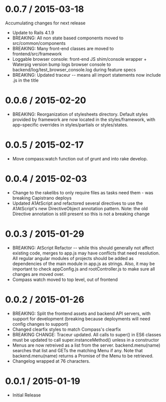 0.0.7 / 2015-03-18
==================
  Accumulating changes for next release
  * Update to Rails 4.1.9
  * BREAKING: All non state based components moved to src/common/components
  * BREAKING: Many front-end classes are moved to frontend/src/framework
  * Loggable browser console:  front-end JS shim/console wrapper + Waterpig version bump logs
    browser console to backend/log/test_browser_console.log during feature specs
  * BREAKING: Updated traceur -- means all import statements now include .js in the title

0.0.6 / 2015-02-20
==================
  * BREAKING: Reorganization of stylesheets directory. Default styles provided by framework are now located in the styles/framework, with app-specific overrides in styles/partials or styles/states.

0.0.5 / 2015-02-17
==================
  * Move compass:watch function out of grunt and into rake develop.

0.0.4 / 2015-02-03
==================

  * Change to the rakelibs to only require files as tasks need them - was breaking Capistrano deploys
  * Updated A1AtScript and refactored several directives to use the
    A1AtScript's new DirectiveObject annotation pattern. Note: the old
    Directive annotation is still present so this is not a breaking change

0.0.3 / 2015-01-29
==================

  * BREAKING: AtScript Refactor -- while this should generally not affect
    existing code, merges to app.js may have conflicts that need resolution.
    All regular angular modules of projects should be added as dependencies of
    the main module in app.js as strings. Also, it may be important to check
    appConfig.js and rootController.js to make sure all changes are moved over.
  * Compass watch moved to top level, out of frontend

0.0.2 / 2015-01-26
==================

  * BREAKING: Split the frontend assets and backend API servers, with support for development
    (breaking because deployments will need config changes to support)
  * Changed clearfix styles to match Compass's clearfix
  * BREAKING CHANGE: Traceur updated. All calls to super() in ES6 classes must
    be updated to call super.instanceMethod() unless in a constructor
  * Menus are now retreived as a list from the server. backend.menu(name)
    searches that list and GETs the matching Menu if any. Note that
    backend.menu(name) returns a Promise of the Menu to be retrieved.
  * Changelog wrapped at 76 characters.

0.0.1 / 2015-01-19
==================

  * Initial Release
